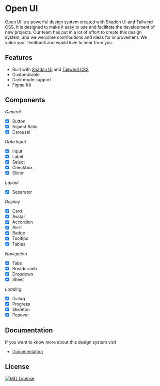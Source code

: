 # Open UI

Open UI is a powerful design system created with Shadcn UI and Tailwind CSS. It is designed to make it easy to use and facilitate the development of new projects. Our team has put in a lot of effort to create this design system, and we welcome contributions and ideas for improvement. We value your feedback and would love to hear from you.

## Features

- Built with [Shadcn UI](https://https://ui.shadcn.com/) and [Tailwind CSS](https://tailwindcss.com/)
- Customizable
- Dark mode support
- [Figma Kit](https://www.figma.com/community/file/1354464067434498042)

## Components

_General_

- [x] Button
- [x] Aspect Ratio
- [x] Carousel

_Data Input_

- [x] Input
- [x] Label
- [x] Select
- [x] Checkbox
- [x] Slider

_Layout_

- [x] Separator

_Display_

- [x] Card
- [x] Avatar
- [x] Accordion
- [x] Alert
- [x] Badge
- [x] Tooltips
- [x] Tables

_Navigation_

- [x] Tabs
- [x] Breadcrumb
- [x] Dropdown
- [x] Sheet

_Loading_

- [x] Dialog
- [x] Progress
- [x] Skeleton
- [x] Popover

## Documentation

If you want to know more about this design system visit

- [Documentation](https://openui-org.vercel.app)

## License

[![MIT License](https://img.shields.io/badge/License-MIT-green.svg)](https://opensource.org/licenses/MIT)
